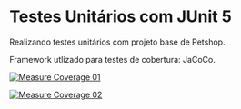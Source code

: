 # Testes Unitários com JUnit 5

Realizando testes unitários com projeto base de Petshop.

Framework utlizado para testes de cobertura: JaCoCo.

[![Measure Coverage 01](https://github.com/angelovictor/testes-unitarios-junit5/actions/workflows/mainCoverage01.yml/badge.svg)](https://github.com/angelovictor/testes-unitarios-junit5/actions/workflows/mainCoverage01.yml)

[![Measure Coverage 02](https://github.com/angelovictor/testes-unitarios-junit5/actions/workflows/mainCoverage02.yml/badge.svg)](https://github.com/angelovictor/testes-unitarios-junit5/actions/workflows/mainCoverage02.yml)

